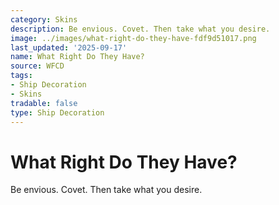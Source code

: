 ```yaml
---
category: Skins
description: Be envious. Covet. Then take what you desire.
image: ../images/what-right-do-they-have-fdf9d51017.png
last_updated: '2025-09-17'
name: What Right Do They Have?
source: WFCD
tags:
- Ship Decoration
- Skins
tradable: false
type: Ship Decoration
---
```


# What Right Do They Have?

Be envious. Covet. Then take what you desire.

